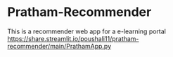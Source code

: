 # Pratham-Recommender
This is a recommender web app for a e-learning portal
https://share.streamlit.io/poushali11/pratham-recommender/main/PrathamApp.py
